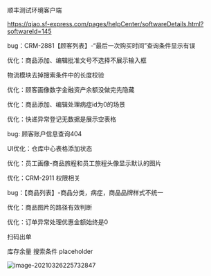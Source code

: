 顺丰测试环境客户端

https://qiao.sf-express.com/pages/helpCenter/softwareDetails.html?softwareId=145





bug：CRM-2881【顾客列表】-“最后一次购买时间”查询条件显示有误

优化：商品添加、编辑批准文号不选择不展示输入框

物流模块去掉搜索条件中的长度校验

优化：顾客画像数字金融资产余额没做完先隐藏

优化：商品添加、编辑处理病症id为0的场景

优化：快递异常登记无数据是展示空表格

bug: 顾客账户信息查询404

UI优化：仓库中心表格添加状态

优化：员工画像-商品旅程和员工旅程头像显示默认的图片

优化：CRM-2911 权限相关

bug：【商品列表】-商品分类，病症，商品品牌样式不统一

优化：商品图片的路径有效判断



优化：订单异常处理优惠金额始终是0





扫码出单

库存余量 搜索条件 placeholder

![image-20210326225732847](https://gitee.com/wu_kang0718/image/raw/master//20210326225734890.png)

